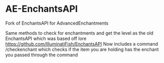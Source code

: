 # AE-EnchantsAPI
Fork of EnchantsAPI for AdvancedEnchantments

Same methods to check for enchantments and get the level as the old EnchantsAPI which was based off lore https://github.com/IlluminatiFish/EnchantsAPI
Now includes a command /checkenchant <enchantment> which checks if the item you are holding has the enchant you passed through the command
